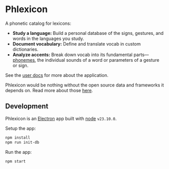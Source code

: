 # Phlexicon

A phonetic catalog for lexicons:
- **Study a language:** Build a personal database of the signs, gestures, and words in the languages you study.
- **Document vocabulary:** Define and translate vocab in custom dictionaries. 
- **Analyze accents:** Break down vocab into its fundamental parts—[phonemes](https://en.wikipedia.org/wiki/Phoneme), the individual sounds of a word or parameters of a gesture or sign.

See the [user docs](https://mxskylar.github.io/phlexicon/) for more about the application.

Phlexicon would be nothing without the open source data and frameworks it depends on.
Read more about those [here](https://mxskylar.github.io/phlexicon/attribution).

## Development

Phlexicon is an [Electron](https://www.electronjs.org/) app built with [node](https://nodejs.org/) `v23.10.0`.

Setup the app:
```bash
npm install
npm run init-db
```

Run the app:
```bash
npm start
```